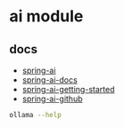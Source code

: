 <!--
 * @Author: jackning 270580156@qq.com
 * @Date: 2024-02-02 09:32:36
 * @LastEditors: jackning 270580156@qq.com
 * @LastEditTime: 2024-07-23 11:35:15
 * @Description: bytedesk.com https://github.com/Bytedesk/bytedesk
 *   Please be aware of the BSL license restrictions before installing Bytedesk IM – 
 *  selling, reselling, or hosting Bytedesk IM as a service is a breach of the terms and automatically terminates your rights under the license.
 *  Business Source License 1.1: https://github.com/Bytedesk/bytedesk/blob/main/LICENSE 
 *  contact: 270580156@qq.com 
 *  联系：270580156@qq.com
 * Copyright (c) 2024 by bytedesk.com, All Rights Reserved. 
-->
# ai module

## docs

- [spring-ai](https://spring.io/projects/spring-ai)
- [spring-ai-docs](https://docs.spring.io/spring-ai/reference/index.html)
- [spring-ai-getting-started](https://docs.spring.io/spring-ai/reference/getting-started.html)
- [spring-ai-github](https://github.com/spring-projects/spring-ai)

```bash
ollama --help
```
